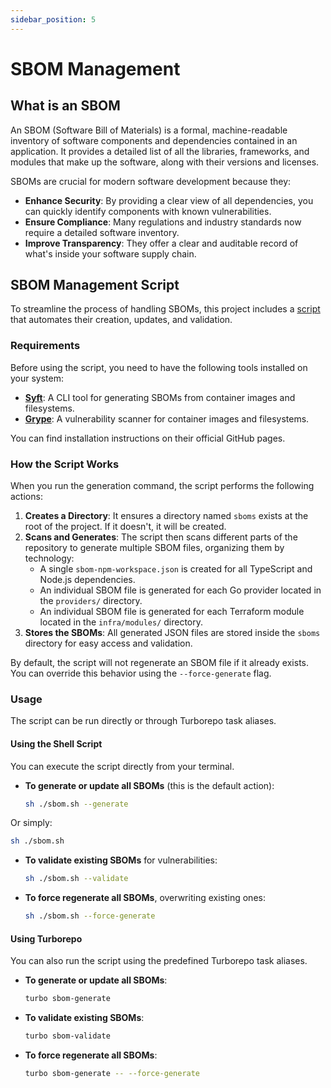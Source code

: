```yaml
---
sidebar_position: 5
---
```


# SBOM Management

## What is an SBOM

An SBOM (Software Bill of Materials) is a formal, machine-readable inventory of
software components and dependencies contained in an application. It provides a
detailed list of all the libraries, frameworks, and modules that make up the
software, along with their versions and licenses.

SBOMs are crucial for modern software development because they:

- **Enhance Security**: By providing a clear view of all dependencies, you can
  quickly identify components with known vulnerabilities.
- **Ensure Compliance**: Many regulations and industry standards now require a
  detailed software inventory.
- **Improve Transparency**: They offer a clear and auditable record of what's
  inside your software supply chain.

## SBOM Management Script

To streamline the process of handling SBOMs, this project includes a
[script](https://github.com/pagopa/dx/blob/main/sbom.sh) that automates their
creation, updates, and validation.

### Requirements

Before using the script, you need to have the following tools installed on your
system:

- **[Syft](https://github.com/anchore/syft)**: A CLI tool for generating SBOMs
  from container images and filesystems.
- **[Grype](https://github.com/anchore/grype)**: A vulnerability scanner for
  container images and filesystems.

You can find installation instructions on their official GitHub pages.

### How the Script Works

When you run the generation command, the script performs the following actions:

1. **Creates a Directory**: It ensures a directory named `sboms` exists at the
   root of the project. If it doesn't, it will be created.
2. **Scans and Generates**: The script then scans different parts of the
   repository to generate multiple SBOM files, organizing them by technology:
   - A single `sbom-npm-workspace.json` is created for all TypeScript and
     Node.js dependencies.
   - An individual SBOM file is generated for each Go provider located in the
     `providers/` directory.
   - An individual SBOM file is generated for each Terraform module located in
     the `infra/modules/` directory.
3. **Stores the SBOMs**: All generated JSON files are stored inside the `sboms`
   directory for easy access and validation.

By default, the script will not regenerate an SBOM file if it already exists.
You can override this behavior using the `--force-generate` flag.

### Usage

The script can be run directly or through Turborepo task aliases.

#### Using the Shell Script

You can execute the script directly from your terminal.

- **To generate or update all SBOMs** (this is the default action):

  ```sh
  sh ./sbom.sh --generate
  ```

Or simply:

```sh
sh ./sbom.sh
```

- **To validate existing SBOMs** for vulnerabilities:

  ```sh
  sh ./sbom.sh --validate
  ```

- **To force regenerate all SBOMs**, overwriting existing ones:

  ```sh
  sh ./sbom.sh --force-generate
  ```

#### Using Turborepo

You can also run the script using the predefined Turborepo task aliases.

- **To generate or update all SBOMs**:

  ```sh
  turbo sbom-generate
  ```

- **To validate existing SBOMs**:

  ```sh
  turbo sbom-validate
  ```

- **To force regenerate all SBOMs**:

  ```sh
  turbo sbom-generate -- --force-generate
  ```
